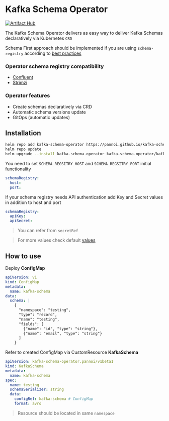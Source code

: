 # Kafka Schema Operator

[![Artifact Hub](https://img.shields.io/endpoint?url=https://artifacthub.io/badge/repository/kafka-schema-operator)](https://artifacthub.io/packages/search?repo=kafka-schema-operator)

The Kafka Schema Operator delivers as easy way to deliver Kafka Schemas declaratively via Kubernetes `CRD`

Schema First approach should be implemented if you are using `schema-registry` according to [best practices](https://docs.confluent.io/platform/current/schema-registry/schema_registry_onprem_tutorial.html#viewing-schemas-in-schema-registry)

### Operator schema registry compatibility

* [Confluent](https://github.com/confluentinc/schema-registry)
* [Strimzi](https://github.com/lsst-sqre/strimzi-registry-operator)

### Operator features

* Create schemas declaratively via CRD
* Automatic schema versions update
* GitOps (automatic updates)

## Installation

```bash
helm repo add kafka-schema-operator https://pannoi.github.io/kafka-schema-operator-helm/
helm repo update
helm upgrade --install kafka-schema-operator kafka-schema-operator/kafka-schema-operator --values values.yaml
```

You need to set `SCHEMA_REGSITRY_HOST` and `SCHEMA_REGSITRY_PORT` initial functionality

```yaml
schemaRegistry:
  host:
  port:
```

If your schema registry needs API authentication add Key and Secret values in addition to host and port
```yaml
schemaRegistry:
  apiKey:
  apiSecret:
```

> You can refer from `secretRef`

> For more values check default [values](kubernetes/values.yaml)

## How to use

Deploy __ConfigMap__

```yaml
apiVersion: v1
kind: ConfigMap
metadata:
  name: kafka-schema
data:
  schema: |
    {
      "namespace": "testing",
      "type": "record",
      "name": "testing",
      "fields": [
        {"name": "id", "type": "string"},
        {"name": "email", "type": "string"}
      ]
    }

```

Refer to created ConfigMap via CustomResource __KafkaSchema__

```yaml
apiVersion: kafka-schema-operator.pannoi/v1beta1
kind: KafkaSchema
metadata:
  name: kafka-schema
spec:
  name: testing
  schemaSerializer: string
  data:
    configRef: kafka-schema # ConfigMap
    format: avro
```

> Resource should be located in same `namespace`
